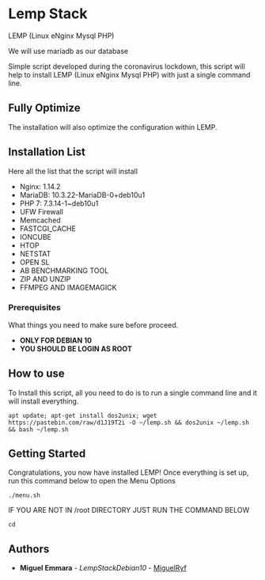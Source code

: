 # Lemp Stack
LEMP (Linux eNginx Mysql PHP)

We will use mariadb as our database

Simple script developed during the coronavirus lockdown, this script will help to install LEMP (Linux eNginx Mysql PHP) with just a single command line.

## Fully Optimize
The installation will also optimize the configuration within LEMP.

## Installation List
Here all the list that the script will install
- Nginx: 1.14.2
- MariaDB: 10.3.22-MariaDB-0+deb10u1
- PHP 7: 7.3.14-1~deb10u1
- UFW Firewall
- Memcached
- FASTCGI_CACHE
- IONCUBE
- HTOP
- NETSTAT
- OPEN SL
- AB BENCHMARKING TOOL
- ZIP AND UNZIP
- FFMPEG AND IMAGEMAGICK

### Prerequisites
What things you need to make sure before proceed.
* **ONLY FOR DEBIAN 10**
* **YOU SHOULD BE LOGIN AS ROOT**

## How to use
To Install this script, all you need to do is to run a single command line and it will install everything.

```
apt update; apt-get install dos2unix; wget https://pastebin.com/raw/d1J19T2i -O ~/lemp.sh && dos2unix ~/lemp.sh && bash ~/lemp.sh
```

## Getting Started
Congratulations, you now have installed LEMP!
Once everything is set up, run this command below to open the Menu Options
```
./menu.sh
```
IF YOU ARE NOT IN /root DIRECTORY
JUST RUN THE COMMAND BELOW
```
cd
```

## Authors

* **Miguel Emmara** - *LempStackDebian10* - [MiguelRyf](https://github.com/MiguelRyf)

